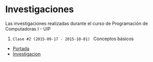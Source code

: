 # Investigaciones
Las investigaciones realizadas durante el curso de Programación de Computadoras I - UIP

1. ```Clase #2 (2015-09-17 - 2015-10-01) ``` Conceptos básicos
  * [Portada](https://github.com/jcsena/pcc/blob/master/investigaciones/1/portada.pdf)
  * [Investigacion](https://github.com/jcsena/pcc/blob/master/investigaciones/1/investigacion.pdf)
